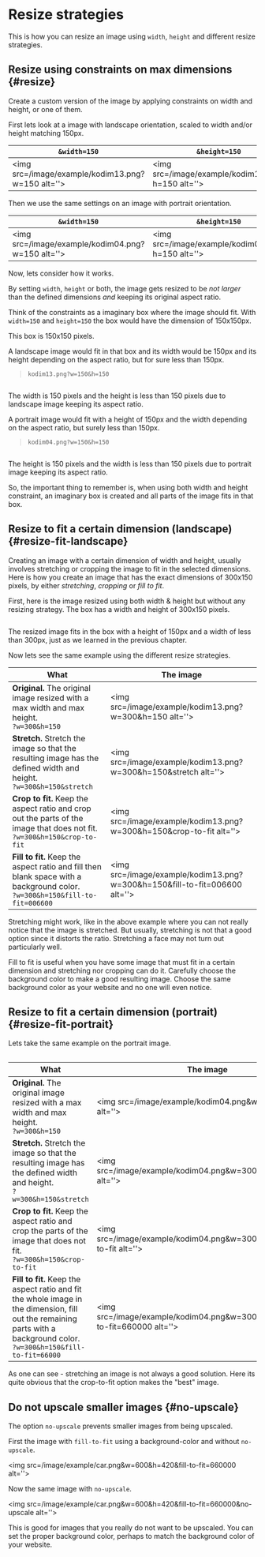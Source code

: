 Resize strategies
==============================

This is how you can resize an image using `width`, `height` and different resize strategies.



Resize using constraints on max dimensions {#resize}
------------------------------

Create a custom version of the image by applying constraints on width and height, or one of them.

First lets look at a image with landscape orientation, scaled to width and/or height matching 150px.

| `&width=150`        | `&height=150`       | `&w=150&h=150`      |
|---------------------|---------------------|---------------------|
| <img src=/image/example/kodim13.png?w=150 alt=''> | <img src=/image/example/kodim13.png?h=150 alt=''> | <img src=/image/example/kodim13.png?w=150&h=150 alt=''> |

Then we use the same settings on an image with portrait orientation.

| `&width=150`        | `&height=150`       | `&w=150&h=150`      |
|---------------------|---------------------|---------------------|
| <img src=/image/example/kodim04.png?w=150 alt=''> | <img src=/image/example/kodim04.png?h=150 alt=''> | <img src=/image/example/kodim04.png?w=150&h=150 alt=''> |

Now, lets consider how it works.

By setting `width`, `height` or both, the image gets resized to be *not larger* than the defined dimensions *and* keeping its original aspect ratio.

Think of the constraints as a imaginary box where the image should fit. With `width=150` and `height=150` the box would have the dimension of 150x150px.

This box is 150x150 pixels.

<div class="square150"></div>

A landscape image would fit in that box and its width would be 150px and its height depending on the aspect ratio, but for sure less than 150px.

> `kodim13.png?w=150&h=150`

<div class="square150"><img src="/image/example/kodim13.png?w=150&h=150" alt=""></div>

The width is 150 pixels and the height is less than 150 pixels due to landscape image keeping its aspect ratio.

A portrait image would fit with a height of 150px and the width depending on the aspect ratio, but surely less than 150px.

> `kodim04.png?w=150&h=150`

<div class="square150"><img src="/image/example/kodim04.png?w=150&h=150" alt=""></div>

The height is 150 pixels and the width is less than 150 pixels due to portrait image keeping its aspect ratio.

So, the important thing to remember is, when using both width and height constraint, an imaginary box is created and all parts of the image fits in that box.



Resize to fit a certain dimension (landscape) {#resize-fit-landscape}
-----------------------------------

Creating an image with a certain dimension of width and height, usually involves stretching or cropping the image to fit in the selected dimensions. Here is how you create an image that has the exact dimensions of 300x150 pixels, by either *stretching*, *cropping* or *fill to fit*.

First, here is the image resized using both width & height but without any resizing strategy. The box has  a width and height of 300x150 pixels.

<div class="square150" style="width:300px;"><img src=/image/example/kodim13.png?w=300&h=150 alt=''></div>

The resized image fits in the box with a height of 150px and a width of less than 300px, just as we learned in the previous chapter.

Now lets see the same example using the different resize strategies.

| What                | The image           |
|---------------------|---------------------|
| **Original.** The original image resized with a max width and max height.<br>`?w=300&h=150` | <img src=/image/example/kodim13.png?w=300&h=150 alt=''> |
| **Stretch.** Stretch the image so that the resulting image has the defined width and height.<br>`?w=300&h=150&stretch` | <img src=/image/example/kodim13.png?w=300&h=150&stretch alt=''> |
| **Crop to fit.** Keep the aspect ratio and crop out the parts of the image that does not fit.<br>`?w=300&h=150&crop-to-fit` | <img src=/image/example/kodim13.png?w=300&h=150&crop-to-fit alt=''> |
| **Fill to fit.** Keep the aspect ratio and fill then blank space with a background color.<br>`?w=300&h=150&fill-to-fit=006600` | <img src=/image/example/kodim13.png?w=300&h=150&fill-to-fit=006600 alt=''> |

Stretching might work, like in the above example where you can not really notice that the image is stretched. But usually, stretching is not that a good option since it distorts the ratio. Stretching a face may not turn out particularly well.

Fill to fit is useful when you have some image that must fit in a certain dimension and stretching nor cropping can do it. Carefully choose the background color to make a good resulting image. Choose the same background color as your website and no one will even notice.



Resize to fit a certain dimension (portrait) {#resize-fit-portrait}
-----------------------------------

Lets take the same example on the portrait image.

<div class="square150" style="width:300px;"><img src=/image/example/kodim04.png&w=300&h=150 alt=''></div>


| What                | The image           |
|---------------------|---------------------|
| **Original.** The original image resized with a max width and max height.<br>`?w=300&h=150` | <img src=/image/example/kodim04.png&w=300&h=150 alt=''> |
| **Stretch.** Stretch the image so that the resulting image has the defined width and height.<br>`?w=300&h=150&stretch` | <img src=/image/example/kodim04.png&w=300&h=150&stretch alt=''> |
| **Crop to fit.** Keep the aspect ratio and crop the parts of the image that does not fit.<br>`?w=300&h=150&crop-to-fit` | <img src=/image/example/kodim04.png&w=300&h=150&crop-to-fit alt=''> |
| **Fill to fit.** Keep the aspect ratio and fit the whole image in the dimension, fill out the remaining parts with a background color.<br>`?w=300&h=150&fill-to-fit=66000` | <img src=/image/example/kodim04.png&w=300&h=150&fill-to-fit=660000 alt=''> |

As one can see - stretching an image is not always a good solution. Here its quite obvious that the crop-to-fit option makes the "best" image. 



Do not upscale smaller images {#no-upscale}
-----------------------------------

The option `no-upscale` prevents smaller images from being upscaled.

First the image with `fill-to-fit` using a background-color and without `no-upscale`.

<img src=/image/example/car.png&w=600&h=420&fill-to-fit=660000 alt=''>

Now the same image with `no-upscale`.

<img src=/image/example/car.png&w=600&h=420&fill-to-fit=660000&no-upscale alt=''>

This is good for images that you really do not want to be upscaled. You can set the proper background color, perhaps to match the background color of your website.
